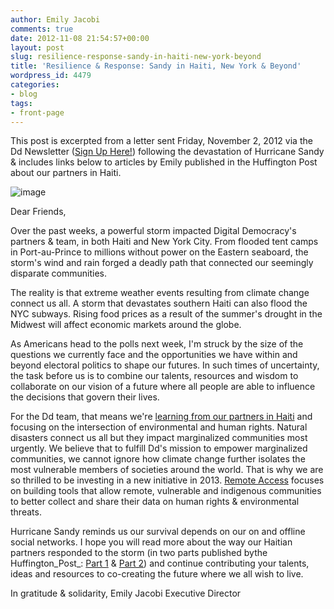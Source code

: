 ```yaml
---
author: Emily Jacobi
comments: true
date: 2012-11-08 21:54:57+00:00
layout: post
slug: resilience-response-sandy-in-haiti-new-york-beyond
title: 'Resilience & Response: Sandy in Haiti, New York & Beyond'
wordpress_id: 4479
categories:
- blog
tags:
- front-page
---
```


This post is excerpted from a letter sent Friday, November 2, 2012 via the Dd Newsletter ([Sign Up Here!](http://digital-democracy.us2.list-manage.com/subscribe?u=e5898ac1e68db70ce0dfefa88&id=fa7137bbfa)) following the devastation of Hurricane Sandy & includes links below to articles by Emily published in the Huffington Post about our partners in Haiti.

![image](http://farm9.staticflickr.com/8348/8167492684_60c24e736c_o.jpg)

Dear Friends,

Over the past weeks, a powerful storm impacted Digital Democracy's partners & team, in both Haiti and New York City. From flooded tent camps in Port-au-Prince to millions without power on the Eastern seaboard, the storm's wind and rain forged a deadly path that connected our seemingly disparate communities.

The reality is that extreme weather events resulting from climate change connect us all. A storm that devastates southern Haiti can also flood the NYC subways. Rising food prices as a result of the summer's drought in the Midwest will affect economic markets around the globe.

As Americans head to the polls next week, I'm struck by the size of the questions we currently face and the opportunities we have within and beyond electoral politics to shape our futures. In such times of uncertainty, the task before us is to combine our talents, resources and wisdom to collaborate on our vision of a future where all people are able to influence the decisions that govern their lives.

For the Dd team, that means we're [learning from our partners in Haiti](http://www.huffingtonpost.com/emily-jacobi/hurricane-sandy_b_2059229.html) and focusing on the intersection of environmental and human rights. Natural disasters connect us all but they impact marginalized communities most urgently. We believe that to fulfill Dd's mission to empower marginalized communities, we cannot ignore how climate change further isolates the most vulnerable members of societies around the world. That is why we are so thrilled to be investing in a new initiative in 2013. [Remote Access](http://digital-democracy.org/2012/09/24/remote-access-connecting-threatened-communities/) focuses on building tools that allow remote, vulnerable and indigenous communities to better collect and share their data on human rights & environmental threats.

Hurricane Sandy reminds us our survival depends on our on and offline social networks. I hope you will read more about the way our Haitian partners responded to the storm (in two parts published bythe Huffington_Post_: [Part 1](http://www.huffingtonpost.com/emily-jacobi/hurricane-sandy_b_2059229.html) & [Part 2](http://www.huffingtonpost.com/emily-jacobi/resilience-response-a-hur_b_2064277.html)) and continue contributing your talents, ideas and resources to co-creating the future where we all wish to live.

In gratitude & solidarity,
Emily Jacobi
Executive Director
